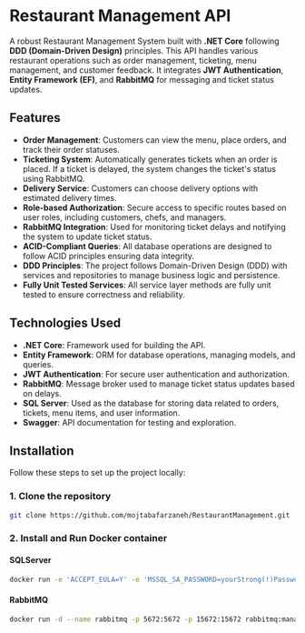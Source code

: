# Restaurant Management API

A robust Restaurant Management System built with **.NET Core** following **DDD (Domain-Driven Design)** principles. This API handles various restaurant operations such as order management, ticketing, menu management, and customer feedback. It integrates **JWT Authentication**, **Entity Framework (EF)**, and **RabbitMQ** for messaging and ticket status updates.

## Features

- **Order Management**: Customers can view the menu, place orders, and track their order statuses.
- **Ticketing System**: Automatically generates tickets when an order is placed. If a ticket is delayed, the system changes the ticket's status using RabbitMQ.
- **Delivery Service**: Customers can choose delivery options with estimated delivery times.
- **Role-based Authorization**: Secure access to specific routes based on user roles, including customers, chefs, and managers.
- **RabbitMQ Integration**: Used for monitoring ticket delays and notifying the system to update ticket status.
- **ACID-Compliant Queries**: All database operations are designed to follow ACID principles ensuring data integrity.
- **DDD Principles**: The project follows Domain-Driven Design (DDD) with services and repositories to manage business logic and persistence.
- **Fully Unit Tested Services**: All service layer methods are fully unit tested to ensure correctness and reliability.

## Technologies Used

- **.NET Core**: Framework used for building the API.
- **Entity Framework**: ORM for database operations, managing models, and queries.
- **JWT Authentication**: For secure user authentication and authorization.
- **RabbitMQ**: Message broker used to manage ticket status updates based on delays.
- **SQL Server**: Used as the database for storing data related to orders, tickets, menu items, and user information.
- **Swagger**: API documentation for testing and exploration.


## Installation

Follow these steps to set up the project locally:

### 1. Clone the repository

```bash
git clone https://github.com/mojtabafarzaneh/RestaurantManagement.git
```

### 2. Install and Run Docker container

#### SQLServer
```bash
docker run -e 'ACCEPT_EULA=Y' -e 'MSSQL_SA_PASSWORD=yourStrong(!)Password' -p 1433:1433 --name sqlserver-container -d mcr.microsoft.com/mssql/server
```
#### RabbitMQ
```bash
docker run -d --name rabbitmq -p 5672:5672 -p 15672:15672 rabbitmq:management
```



